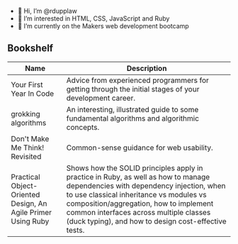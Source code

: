 - 👋 Hi, I’m @rdupplaw
- 👀 I’m interested in HTML, CSS, JavaScript and Ruby
- 🌱 I’m currently on the Makers web development bootcamp

## Bookshelf

| Name | Description |
| - | - |
| Your First Year In Code | Advice from experienced programmers for getting through the initial stages of your development career. |
| grokking algorithms | An interesting, illustrated guide to some fundamental algorithms and algorithmic concepts. |
| Don't Make Me Think! Revisited | Common-sense guidance for web usability. |
| Practical Object-Oriented Design, An Agile Primer Using Ruby | Shows how the SOLID principles apply in practice in Ruby, as well as how to manage dependencies with dependency injection, when to use classical inheritance vs modules vs composition/aggregation, how to implement common interfaces across multiple classes (duck typing), and how to design cost-effective tests. |

<!---
rdupplaw/rdupplaw is a ✨ special ✨ repository because its `README.md` (this file) appears on your GitHub profile.
You can click the Preview link to take a look at your changes.
--->
